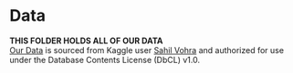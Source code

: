 # Data
**THIS FOLDER HOLDS ALL OF OUR DATA** \
[Our Data](https://www.kaggle.com/datasets/vora1011/ipl-2008-to-2021-all-match-dataset?resource=download&select=IPL_Matches_2008_2022.csv) is sourced from Kaggle user [Sahil Vohra](https://www.kaggle.com/vora1011) and authorized for use under the Database Contents License (DbCL) v1.0.